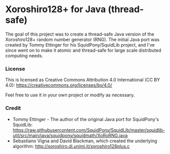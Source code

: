 # Xoroshiro128+ for Java (thread-safe)
The goal of this project was to create a thread-safe Java version of the Xoroshiro128+ random number generator
(RNG).  The initial Java port was created by Tommy Ettinger for his SquidPony/SquidLib project, and 
I've since went on to make it atomic and thread-safe for large scale distributed computing needs.


### License
This is licensed as Creative Commons Attribution 4.0 International (CC BY 4.0):
https://creativecommons.org/licenses/by/4.0/

Feel free to use it in your own project or modify as necessary.

### Credit
 - Tommy Ettinger - The author of the original Java port for SquidPony's SquidLib: 
    https://raw.githubusercontent.com/SquidPony/SquidLib/master/squidlib-util/src/main/java/squidpony/squidmath/XoRoRNG.java
 - Sebastiano Vigna and David Blackman, which created the underlying algorithm: 
    http://xoroshiro.di.unimi.it/xoroshiro128plus.c

